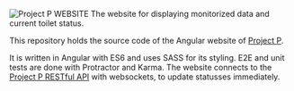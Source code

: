 ![Project P WEBSITE](http://i.imgur.com/wqzioFR.png)
The website for displaying monitorized data and current toilet status.

This repository holds the source code of the Angular website of [Project P](https://github.com/Proj-P).

It is written in Angular with ES6 and uses SASS for its styling. E2E and unit tests are done with Protractor and Karma.
The website connects to the [Project P RESTful API](https://github.com/Proj-P/project-p-api) with websockets, to update statusses immediately. 
